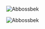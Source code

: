<p align="center"> <img src="https://github-readme-stats.vercel.app/api?username=Abbossbek&show_icons=true&theme=gotham" alt="Abbossbek" />  <p align="center"> <img src="https://github-readme-stats.vercel.app/api/top-langs/?username=Abbossbek&show_icons=true&theme=gotham" alt="Abbossbek" />
<!--
**Abbossbek/Abbossbek** is a ✨ _special_ ✨ repository because its `README.md` (this file) appears on your GitHub profile.

Here are some ideas to get you started:

- 🔭 I’m currently working on ...
- 🌱 I’m currently learning ...
- 👯 I’m looking to collaborate on ...
- 🤔 I’m looking for help with ...
- 💬 Ask me about ...
- 📫 How to reach me: ...
- 😄 Pronouns: ...
- ⚡ Fun fact: ...
-->
